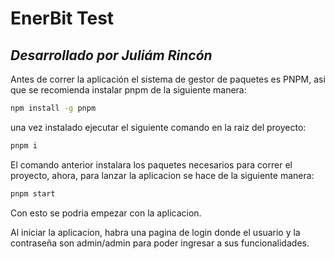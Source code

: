 # EnerBit Test
## _Desarrollado por Juliám Rincón_
Antes de correr la aplicación el sistema de gestor de paquetes es PNPM, asi que se recomienda instalar pnpm de la siguiente manera:

```sh
npm install -g pnpm
```

una vez instalado ejecutar el siguiente comando en la raiz del proyecto:

```sh
pnpm i
```

El comando anterior instalara los paquetes necesarios para correr el proyecto, ahora, para lanzar la aplicacion se hace de la siguiente manera:

```sh
pnpm start
```

Con esto  se podria empezar con la aplicacion.

Al iniciar la aplicacion, habra una pagina de login donde el usuario y la contraseña son admin/admin para poder ingresar a sus funcionalidades.